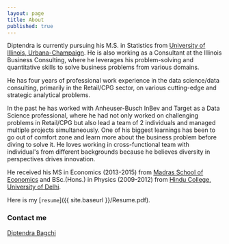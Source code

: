 ```yaml
---
layout: page
title: About
published: true
---
```


Diptendra is currently pursuing his M.S. in Statistics from [University of Illinois, Urbana-Champaign](https://stat.illinois.edu/). He is also working as a Consultant at the Illinois Business Consulting, where he leverages his problem-solving and quantitative skills to solve business problems from various domains.

He has four years of professional work experience in the data science/data consulting, primarily in the Retail/CPG sector, on various cutting-edge and strategic analytical problems.

In the past he has worked with Anheuser-Busch InBev and Target as a Data Science professional, where he had not only worked on challenging problems in Retail/CPG but also lead a team of 2 individuals and managed multiple projects simultaneously. One of his biggest learnings has been to go out of comfort zone and learn more about the business problem before diving to solve it. He loves working in cross-functional team with individual's from different backgrounds because he believes diversity in perspectives drives innovation.

He received his MS in Economics (2013-2015) from [Madras School of Economics](https://www.mse.ac.in/) and BSc.(Hons.) in Physics (2009-2012) from [Hindu College, University of Delhi](http://www.hinducollege.ac.in/). 

Here is my [`resume`]({{ site.baseurl }}/Resume.pdf).

### Contact me

[Diptendra Bagchi](mailto:diptendra1991@gmail.com)